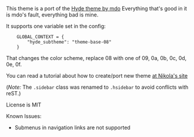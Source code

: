 This theme is a port of the [Hyde theme by mdo](http://hyde.getpoole.com/) Everything that's good in it is mdo's fault, everything bad is mine.

It supports one variable set in the config:

```
    GLOBAL_CONTEXT = {
        "hyde_subtheme": "theme-base-08"
    }
```

That changes the color scheme, replace 08 with one of 09, 0a, 0b, 0c, 0d, 0e, 0f.

You can read a tutorial about how to create/port new theme [at Nikola's site](https://getnikola.com/creating-a-theme.html)

(*Note:* The `.sidebar` class was renamed to `.hsidebar` to avoid conflicts with reST.)

License is MIT

Known Issues:

* Submenus in navigation links are not supported

